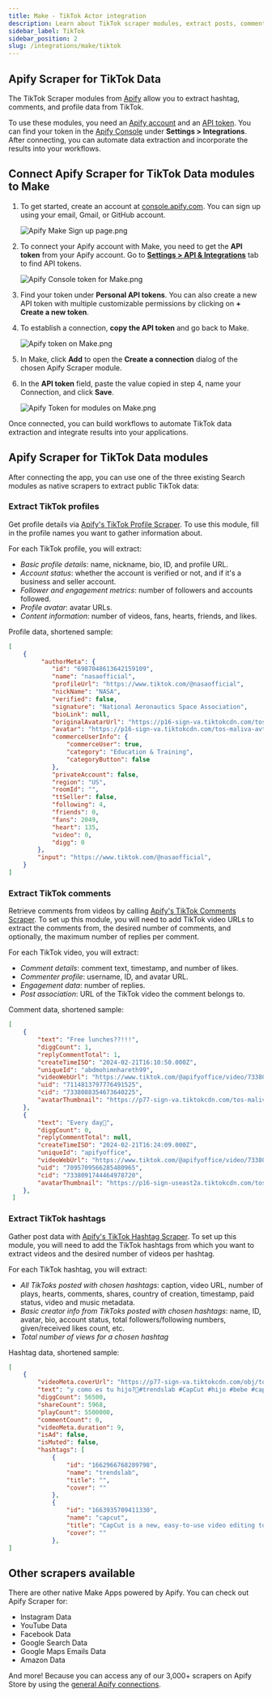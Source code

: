 ```yaml
---
title: Make - TikTok Actor integration
description: Learn about TikTok scraper modules, extract posts, comments, and profile data.
sidebar_label: TikTok
sidebar_position: 2
slug: /integrations/make/tiktok
---
```


## Apify Scraper for TikTok Data

The TikTok Scraper modules from [Apify](https://apify.com) allow you to extract hashtag, comments, and profile data from TikTok.

To use these modules, you need an [Apify account](https://console.apify.com) and an [API token](https://docs.apify.com/platform/integrations/api#api-token). You can find your token in the [Apify Console](https://console.apify.com/) under **Settings > Integrations**. After connecting, you can automate data extraction and incorporate the results into your workflows.

## Connect Apify Scraper for TikTok Data modules to Make

1. To get started, create an account at [console.apify.com](https://console.apify.com/). You can sign up using your email, Gmail, or GitHub account.

    ![Apify Make Sign up page.png](images/tiktok/image.png)

1. To connect your Apify account with Make, you need to get the **API token** from your Apify account. Go to **[Settings > API & Integrations](https://console.apify.com/settings/integrations)** tab to find API tokens.

    ![Apify Console token for Make.png](images/tiktok/Apify_Console_token_for_Make.png)

1. Find your token under **Personal API tokens**. You can also create a new API token with multiple customizable permissions by clicking on **+ Create a new token**.
1. To establish a connection, **copy the API token** and go back to Make.

    ![Apify token on Make.png](images/tiktok/Apify_token_on_Make.png)

1. In Make, click **Add** to open the **Create a connection** dialog of the chosen Apify Scraper module.
1. In the **API token** field, paste the value copied in step 4, name your Connection, and click **Save**.

    ![Apify Token for modules on Make.png](images/tiktok/image1.png)

Once connected, you can build workflows to automate TikTok data extraction and integrate results into your applications.

## Apify Scraper for TikTok Data modules

After connecting the app, you can use one of the three existing Search modules as native scrapers to extract public TikTok data:

### Extract TikTok profiles

Get profile details via [Apify's TikTok Profile Scraper](https://apify.com/clockworks/tiktok-profile-scraper). To use this module, fill in the profile names you want to gather information about.

For each TikTok profile, you will extract:

- _Basic profile details_: name, nickname, bio, ID,  and profile URL.
- _Account status_: whether the account is verified or not, and if it's a business and seller account.
- _Follower and engagement metrics_: number of followers and accounts followed.
- _Profile avatar_: avatar URLs.
- _Content information_: number of videos, fans, hearts, friends, and likes.

Profile data, shortened sample:

```json
[
    {
         "authorMeta": {
            "id": "6987048613642159109",
            "name": "nasaofficial",
            "profileUrl": "https://www.tiktok.com/@nasaofficial",
            "nickName": "NASA",
            "verified": false,
            "signature": "National Aeronautics Space Association",
            "bioLink": null,
            "originalAvatarUrl": "https://p16-sign-va.tiktokcdn.com/tos-maliva-avt-0068/6f0cf6a7e7d410e3a624f0af8fa4d314~tplv-tiktokx-cropcenter:720:720.jpeg?dr=10399&nonce=84125&refresh_token=05118aa7a7b44a43f792d1a09d7bfecf&x-expires=1740060000&x-signature=NKl%2Fc2Ma6bNAhN2pHpCRWflSejQ%3D&idc=no1a&ps=13740610&shcp=81f88b70&shp=a5d48078&t=4d5b0474",
            "avatar": "https://p16-sign-va.tiktokcdn.com/tos-maliva-avt-0068/6f0cf6a7e7d410e3a624f0af8fa4d314~tplv-tiktokx-cropcenter:720:720.jpeg?dr=10399&nonce=84125&refresh_token=05118aa7a7b44a43f792d1a09d7bfecf&x-expires=1740060000&x-signature=NKl%2Fc2Ma6bNAhN2pHpCRWflSejQ%3D&idc=no1a&ps=13740610&shcp=81f88b70&shp=a5d48078&t=4d5b0474",
            "commerceUserInfo": {
                "commerceUser": true,
                "category": "Education & Training",
                "categoryButton": false
            },
            "privateAccount": false,
            "region": "US",
            "roomId": "",
            "ttSeller": false,
            "following": 4,
            "friends": 0,
            "fans": 2049,
            "heart": 135,
            "video": 0,
            "digg": 0
        },
        "input": "https://www.tiktok.com/@nasaofficial",
    }
]
```

### Extract TikTok comments

Retrieve comments from videos by calling [Apify's TikTok Comments Scraper](https://apify.com/clockworks/tiktok-comments-scraper).  To set up this module, you will need to add TikTok video URLs to extract the comments from, the desired number of comments, and optionally, the maximum number of replies per comment.

For each TikTok video, you will extract:

- _Comment details_: comment text, timestamp, and number of likes.
- _Commenter profile_: username, ID, and avatar URL.
- _Engagement data_: number of replies.
- _Post association_: URL of the TikTok video the comment belongs to.

Comment data, shortened sample:

```json
[
    {
        "text": "Free lunches??!!!",
        "diggCount": 1,
        "replyCommentTotal": 1,
        "createTimeISO": "2024-02-21T16:10:50.000Z",
        "uniqueId": "abdmohimnhareth99",
        "videoWebUrl": "https://www.tiktok.com/@apifyoffice/video/7338085038258457889",
        "uid": "7114813797776491525",
        "cid": "7338088354673640225",
        "avatarThumbnail": "https://p77-sign-va.tiktokcdn.com/tos-maliva-avt-0068/e678ece1460eac51f1c4ed95db9a8e31~tplv-tiktokx-cropcenter:100:100.jpg?dr=10399&nonce=21560&refresh_token=3d45927e8ec8daaf4c27956e2fdaa849&x-expires=1739973600&x-signature=aFYfAqAMHdHdad9pNzOgThjcgds%3D&idc=no1a&ps=13740610&shcp=ff37627b&shp=30310797&t=4d5b0474"
    },
    {
        "text": "Every day🤭",
        "diggCount": 0,
        "replyCommentTotal": null,
        "createTimeISO": "2024-02-21T16:24:09.000Z",
        "uniqueId": "apifyoffice",
        "videoWebUrl": "https://www.tiktok.com/@apifyoffice/video/7338085038258457889",
        "uid": "7095709566285480965",
        "cid": "7338091744464978720",
        "avatarThumbnail": "https://p16-sign-useast2a.tiktokcdn.com/tos-useast2a-avt-0068-euttp/2c511269b14f70cca0c11c3285ddc668~tplv-tiktokx-cropcenter:100:100.jpg?dr=10399&nonce=11659&refresh_token=c2a577eebaa68fc73aac11e9b99fefcb&x-expires=1739973600&x-signature=LUTudhynytGwrfL9MKFHKO8v7EA%3D&idc=no1a&ps=13740610&shcp=ff37627b&shp=30310797&t=4d5b0474"
    },
 ]
```

### Extract TikTok hashtags

Gather post data with [Apify's TikTok Hashtag Scraper](https://apify.com/clockworks/tiktok-hashtag-scraper). To set up this module, you will need to add the TikTok hashtags from which you want to extract videos and the desired number of videos per hashtag.

For each TikTok hashtag, you will extract:

- _All TikToks posted with chosen hashtags_: caption, video URL, number of plays, hearts, comments, shares, country of creation, timestamp, paid status, video and music metadata.
- _Basic creator info from TikToks posted with chosen hashtags_: name, ID, avatar, bio, account status, total followers/following numbers, given/received likes count, etc.
- _Total number of views for a chosen hashtag_

Hashtag data, shortened sample:

```json
[
    {
        "videoMeta.coverUrl": "https://p77-sign-va.tiktokcdn.com/obj/tos-maliva-p-0068/1824f891fd0e48e7bf46513f27383e20_1727638068?lk3s=b59d6b55&x-expires=1740060000&x-signature=PNotHaeJ5nqiyt6zbbZqi4RljzA%3D&shp=b59d6b55&shcp=-",
        "text": "y como es tu hijo?🥰#trendslab #CapCut #hijo #bebe #capcutamor #amordemivida #parati ",
        "diggCount": 56500,
        "shareCount": 5968,
        "playCount": 5500000,
        "commentCount": 0,
        "videoMeta.duration": 9,
        "isAd": false,
        "isMuted": false,
        "hashtags": [
            {
                "id": "1662966768289798",
                "name": "trendslab",
                "title": "",
                "cover": ""
            },
            {
                "id": "1663935709411330",
                "name": "capcut",
                "title": "CapCut is a new, easy-to-use video editing tool designed for mobile platforms. CapCut provides users with a wide range of video editing functions, filters, audio &amp; visual effects, video templates, while keeping it free of charge and ads-free. Everyone can be a creator by using CapCut.  \n\nStart creating your cool videos today: \nhttps://capcut.onelink.me/XKqI/228cad85",
                "cover": ""
            },
]
```

## Other scrapers available

There are other native Make Apps powered by Apify. You can check out Apify Scraper for:

- Instagram Data
- YouTube Data
- Facebook Data
- Google Search Data
- Google Maps Emails Data
- Amazon Data

And more! Because you can access any of our 3,000+ scrapers on Apify Store by using the [general Apify connections](https://www.make.com/en/integrations/apify).
